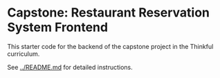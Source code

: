 # Capstone: Restaurant Reservation System Frontend

This starter code for the backend of the capstone project in the Thinkful curriculum.

See [../README.md](../README.md) for detailed instructions.